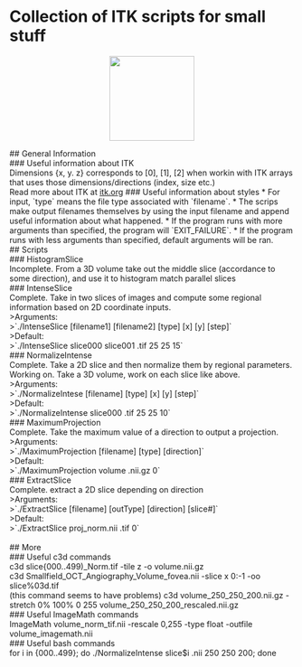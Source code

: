 # Collection of ITK scripts for small stuff
<p align="center"><img src="https://itk.org/opensourcelogos/itk.png" width=150></p>
## General Information<br>
### Useful information about ITK<br>
Dimensions {x, y. z} corresponds to [0], [1], [2] when workin with ITK arrays that uses those dimensions/directions (index, size etc.)<br>
Read more about ITK at <a href="https://itk.org/">itk.org</a>
### Useful information about styles
* For input, `type` means the file type associated with `filename`.
* The scrips make output filenames themselves by using the input filename and append useful information about what happened.
* If the program runs with more arguments than specified, the program will `EXIT_FAILURE`. 
* If the program runs with less arguments than specified, default arguments will be ran.<br>
## Scripts<br>
### HistogramSlice<br>
Incomplete. From a 3D volume take out the middle slice (accordance to some direction), and use it to histogram match parallel slices<br>
### IntenseSlice<br>
Complete. Take in two slices of images and compute some regional information based on 2D coordinate inputs.<br>
>Arguments:<br>
>`./IntenseSlice [filename1] [filename2] [type] [x] [y] [step]`<br>
>Default:<br>
>`./IntenseSlice slice000 slice001 .tif 25 25 15`<br>
### NormalizeIntense<br>
Complete. Take a 2D slice and then normalize them by regional parameters.<br>
Working on. Take a 3D volume, work on each slice like above.<br>
>Arguments:<br>
>`./NormalizeIntese [filename] [type] [x] [y] [step]`<br>
>Default:<br>
>`./NormalizeIntense slice000 .tif 25 25 10`<br>
### MaximumProjection<br>
Complete. Take the maximum value of a direction to output a projection.<br>
>Arguments:<br>
>`./MaximumProjection [filename] [type] [direction]`<br>
>Default:<br>
>`./MaximumProjection volume .nii.gz 0`<br>
### ExtractSlice<br>
Complete. extract a 2D slice depending on direction<br>
>Arguments:<br>
>`./ExtractSlice [filename] [outType] [direction] [slice#]`<br>
>Default:<br>
>`./ExtractSlice proj_norm.nii .tif 0`<br><br>
## More<br>
### Useful c3d commands<br>
c3d slice{000..499)_Norm.tif -tile z -o volume.nii.gz<br>
c3d Smallfield_OCT_Angiography_Volume_fovea.nii -slice x 0:-1 -oo slice%03d.tif<br>
(this command seems to have problems) c3d volume_250_250_200.nii.gz -stretch 0% 100% 0 255 volume_250_250_200_rescaled.nii.gz<br>
### Useful ImageMath commands<br>
ImageMath volume_norm_tif.nii -rescale 0,255 -type float -outfile volume_imagemath.nii<br>
### Useful bash commands<br>
for i in {000..499}; do ./NormalizeIntense slice$i .nii 250 250 200; done<br> 


